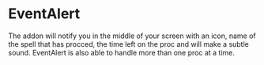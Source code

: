 # EventAlert

The addon will notify you in the middle of your screen with an icon, name of the spell that has procced, the time left on the proc and will make a subtle sound. EventAlert is also able to handle more than one proc at a time.

